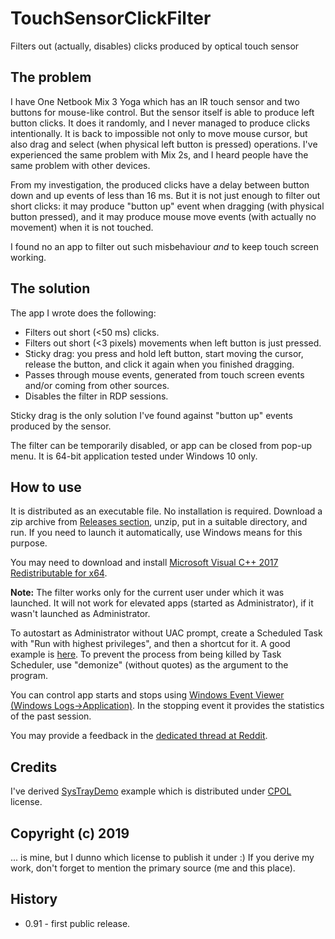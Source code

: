 # TouchSensorClickFilter
Filters out (actually, disables) clicks produced by optical touch sensor

## The problem

I have One Netbook Mix 3 Yoga which has an IR touch sensor and two buttons for mouse-like control. But the sensor itself is able to produce left button clicks. It does it randomly, and I never managed to produce clicks intentionally. It is back to impossible not only to move mouse cursor, but also drag and select (when physical left button is pressed) operations. I've experienced the same problem with Mix 2s, and I heard people have the same problem with other devices.

From my investigation, the produced clicks have a delay between button down and up events of less than 16 ms. But it is not just enough to filter out short clicks: it may produce "button up" event when dragging (with physical button pressed), and it may produce mouse move events (with actually no movement) when it is not touched.

I found no an app to filter out such misbehaviour _and_ to keep touch screen working.

## The solution

The app I wrote does the following:
* Filters out short (<50 ms) clicks.
* Filters out short (<3 pixels) movements when left button is just pressed.
* Sticky drag: you press and hold left button, start moving the cursor, release the button, and click it again when you finished dragging.
* Passes through mouse events, generated from touch screen events and/or coming from other sources.
* Disables the filter in RDP sessions.

Sticky drag is the only solution I've found against "button up" events produced by the sensor.

The filter can be temporarily disabled, or app can be closed from pop-up menu. It is 64-bit application tested under Windows 10 only.

## How to use

It is distributed as an executable file. No installation is required. Download a zip archive from [Releases section](https://github.com/Lurker00/TouchSensorClickFilter/releases), unzip, put in a suitable directory, and run. If you need to launch it automatically, use Windows means for this purpose.

You may need to download and install [Microsoft Visual C++ 2017 Redistributable for x64](https://support.microsoft.com/en-us/help/2977003/the-latest-supported-visual-c-downloads).

**Note:** The filter works only for the current user under which it was launched. It will not work for elevated apps (started as Administrator), if it wasn't launched as Administrator.

To autostart as Administrator without UAC prompt, create a Scheduled Task with "Run with highest privileges", and then a shortcut for it. A good example is [here](https://www.tenforums.com/tutorials/57690-create-elevated-shortcut-without-uac-prompt-windows-10-a.html). To prevent the process from being killed by Task Scheduler, use "demonize" (without quotes) as the argument to the program.

You can control app starts and stops using [Windows Event Viewer (Windows Logs->Application)](https://en.wikipedia.org/wiki/Event_Viewer). In the stopping event it provides the statistics of the past session.

You may provide a feedback in the [dedicated thread at Reddit](https://www.reddit.com/r/GPDPocket/comments/chmer5/one_mix_123_touch_sensor_misbehavior_the_solution/).

## Credits

I've derived [SysTrayDemo](https://www.codeproject.com/Articles/18783/Example-of-a-SysTray-App-in-Win32) example which is distributed under [CPOL](https://www.codeproject.com/info/cpol10.aspx) license.

## Copyright (c) 2019

... is mine, but I dunno which license to publish it under :) If you derive my work, don't forget to mention the primary source (me and this place).

## History

* 0.91 - first public release.
